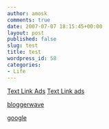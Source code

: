 ```yaml
---
author: amosk
comments: true
date: 2007-07-07 18:15:45+00:00
layout: post
published: false
slug: test
title: test
wordpress_id: 58
categories:
- Life
---
```


[Text Link Ads](http://www.text-link-ads.com/?ref=95100)
[Text Link ads](http://www.text-link-ads.com/)

[bloggerwave](http://www.bloggerwave.com)

[google](http://www.google.com)

